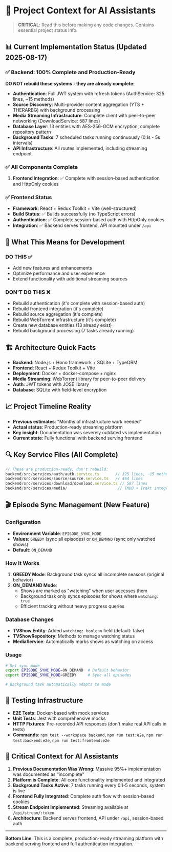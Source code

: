 # 🧠 Project Context for AI Assistants

> **CRITICAL**: Read this before making any code changes. Contains essential project status info.

## 📊 Current Implementation Status (Updated 2025-08-17)

### ✅ **Backend: 100% Complete and Production-Ready**

**DO NOT rebuild these systems - they are already complete:**

- **Authentication**: Full JWT system with refresh tokens (AuthService: 325 lines, ~15 methods)
- **Source Discovery**: Multi-provider content aggregation (YTS + THERARBG) with background processing
- **Media Streaming Infrastructure**: Complete client with peer-to-peer networking (DownloadService: 587 lines)
- **Database Layer**: 13 entities with AES-256-GCM encryption, complete repository pattern
- **Background Tasks**: 7 scheduled tasks running continuously (0.1s - 5s intervals)
- **API Infrastructure**: All routes implemented, including streaming endpoint

### ✅ **All Components Complete**

1. **Frontend Integration**: ✅ Complete with session-based authentication and HttpOnly cookies

### ✅ **Frontend Status**

- **Framework**: React + Redux Toolkit + Vite (well-structured)
- **Build Status**: ✅ Builds successfully (no TypeScript errors)
- **Authentication**: ✅ Complete session-based auth with HttpOnly cookies
- **Integration**: ✅ Backend serves frontend, API mounted under `/api`

## 🎯 **What This Means for Development**

### **DO THIS** ✅

- Add new features and enhancements
- Optimize performance and user experience
- Extend functionality with additional streaming sources

### **DON'T DO THIS** ❌

- Rebuild authentication (it's complete with session-based auth)
- Rebuild frontend integration (it's complete)
- Rebuild source aggregation (it's complete)
- Rebuild WebTorrent infrastructure (it's complete)
- Create new database entities (13 already exist)
- Rebuild background processing (7 tasks already running)

## 🏗️ **Architecture Quick Facts**

- **Backend**: Node.js + Hono framework + SQLite + TypeORM
- **Frontend**: React + Redux Toolkit + Vite
- **Deployment**: Docker + docker-compose + nginx
- **Media Streaming**: WebTorrent library for peer-to-peer delivery
- **Auth**: JWT tokens with JOSE library
- **Database**: SQLite with field-level encryption

## 📈 **Project Timeline Reality**

- **Previous estimates**: "Months of infrastructure work needed"
- **Actual status**: Production-ready streaming platform
- **Key insight**: Documentation was severely outdated vs implementation
- **Current state**: Fully functional with backend serving frontend

## 🔍 **Key Service Files (All Complete)**

```typescript
// These are production-ready, don't rebuild:
backend/src/services/auth/auth.service.ts       // 325 lines, ~15 methods
backend/src/services/source/source.service.ts   // 464 lines
backend/src/services/download/download.service.ts // 587 lines
backend/src/services/media/                      // TMDB + Trakt integration
```

## 🎬 **Episode Sync Management (New Feature)**

### **Configuration**

- **Environment Variable**: `EPISODE_SYNC_MODE`
- **Values**: `GREEDY` (sync all episodes) or `ON_DEMAND` (sync only watched shows)
- **Default**: `ON_DEMAND`

### **How It Works**

1. **GREEDY Mode**: Background task syncs all incomplete seasons (original behavior)
2. **ON_DEMAND Mode**:
   - Shows are marked as "watching" when user accesses them
   - Background task only syncs episodes for shows where `watching: true`
   - Efficient tracking without heavy progress queries

### **Database Changes**

- **TVShow Entity**: Added `watching: boolean` field (default: false)
- **TVShowRepository**: Methods to manage watching status
- **MediaService**: Automatically marks shows as watching on access

### **Usage**

```bash
# Set sync mode
export EPISODE_SYNC_MODE=ON_DEMAND  # Default behavior
export EPISODE_SYNC_MODE=GREEDY     # Sync all episodes

# Background task automatically adapts to mode
```

## 🧪 **Testing Infrastructure**

- **E2E Tests**: Docker-based with mock services
- **Unit Tests**: Jest with comprehensive mocks
- **HTTP Fixtures**: Pre-recorded API responses (don't make real API calls in tests)
- **Commands**: `npm test --workspace backend`, `npm run test:e2e`, `npm run test:backend:e2e`, `npm run test:frontend:e2e`

## 🚨 **Critical Context for AI Assistants**

1. **Previous Documentation Was Wrong**: Massive 95%+ implementation was documented as "incomplete"
2. **Platform is Complete**: All core functionality implemented and integrated
3. **Background Tasks Active**: 7 tasks running every 0.1-5 seconds, system is live
4. **Frontend Fully Integrated**: Complete auth flow with session-based cookies
5. **Stream Endpoint Implemented**: Streaming available at `/api/stream/:token`
6. **Architecture**: Backend serves frontend, API under `/api`, session-based auth

---

**Bottom Line**: This is a complete, production-ready streaming platform with backend serving frontend and full authentication integration.
